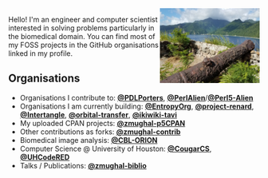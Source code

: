 <img align="right" src="https://raw.githubusercontent.com/zmughal/zmughal/master/img/cannon.jpg" alt="A rusted cannon. An island. Why? Don't worry about it." width="200">

Hello! I'm an engineer and computer scientist interested in solving problems
particularly in the biomedical domain. You can find most of my FOSS projects in the
GitHub organisations linked in my profile.

## Organisations

- Organisations I contribute to: [**@PDLPorters**](https://github.com/PDLPorters), [**@PerlAlien**](https://github.com/PerlAlien)/[**@Perl5-Alien**](https://github.com/Perl5-Alien)
- Organisations I am currently building: [**@EntropyOrg**](https://github.com/EntropyOrg), [**@project-renard**](https://github.com/project-renard), [**@Intertangle**](https://github.com/Intertangle), [**@orbital-transfer**](https://github.com/orbital-transfer), [**@ikiwiki-tavi**](https://github.com/ikiwiki-tavi)
- My uploaded CPAN projects: [**@zmughal-p5CPAN**](https://github.com/zmughal-p5CPAN)
- Other contributions as forks: [**@zmughal-contrib**](https://github.com/zmughal-contrib)
- Biomedical image analysis: [**@CBL-ORION**](https://github.com/CBL-ORION)
- Computer Science @ University of Houston: [**@CougarCS**](https://github.com/CougarCS), [**@UHCodeRED**](https://github.com/UHCodeRED)
- Talks / Publications: [**@zmughal-biblio**](https://github.com/zmughal-biblio)
